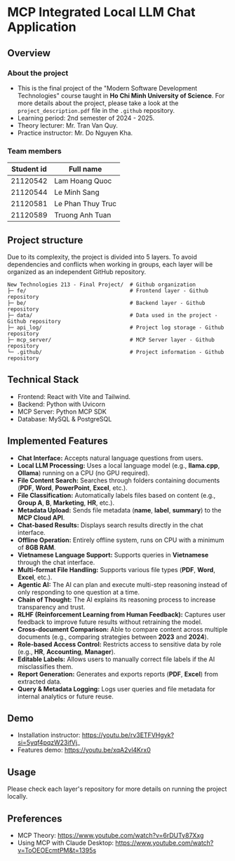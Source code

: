 # MCP Integrated Local LLM Chat Application

## Overview

### About the project

- This is the final project of the "Modern Software Development Technologies" course taught in **Ho Chi Minh University of Science**. For more details about the project, please take a look at the `project_description.pdf` file in the `.github` repository.
- Learning period: 2nd semester of 2024 - 2025.
- Theory lecturer: Mr. Tran Van Quy.
- Practice instructor: Mr. Do Nguyen Kha.

### Team members

| Student id | Full name         |
| ---------- | ----------------- |
| 21120542   | Lam Hoang Quoc    |
| 21120544   | Le Minh Sang      |
| 21120581   | Le Phan Thuy Truc |
| 21120589   | Truong Anh Tuan   |

## Project structure

Due to its complexity, the project is divided into 5 layers. To avoid dependencies and conflicts when working in groups, each layer will be organized as an independent GitHub repository.

```
New Technologies 213 - Final Project/  # Github organization
├─ fe/                                 # Frontend layer - Github repository
├─ be/                                 # Backend layer - Github repository
├─ data/                               # Data used in the project - Github repository
├─ api_log/                            # Project log storage - Github repository
├─ mcp_server/                         # MCP Server layer - Github repository
└─ .github/                            # Project information - Github repository
```

## Technical Stack

- Frontend: React with Vite and Tailwind.
- Backend: Python with Uvicorn
- MCP Server: Python MCP SDK
- Database: MySQL & PostgreSQL

## Implemented Features

- **Chat Interface:** Accepts natural language questions from users.
- **Local LLM Processing:** Uses a local language model (e.g., **llama.cpp**, **Ollama**) running on a CPU (no GPU required).
- **File Content Search:** Searches through folders containing documents (**PDF**, **Word**, **PowerPoint**, **Excel**, etc.).
- **File Classification:** Automatically labels files based on content (e.g., **Group A**, **B**, **Marketing**, **HR**, etc.).
- **Metadata Upload:** Sends file metadata (**name**, **label**, **summary**) to the **MCP Cloud API**.
- **Chat-based Results:** Displays search results directly in the chat interface.
- **Offline Operation:** Entirely offline system, runs on CPU with a minimum of **8GB RAM**.
- **Vietnamese Language Support:** Supports queries in **Vietnamese** through the chat interface.
- **Multi-format File Handling:** Supports various file types (**PDF**, **Word**, **Excel**, etc.).
- **Agentic AI:** The AI can plan and execute multi-step reasoning instead of only responding to one question at a time.
- **Chain of Thought:** The AI explains its reasoning process to increase transparency and trust.
- **RLHF (Reinforcement Learning from Human Feedback):** Captures user feedback to improve future results without retraining the model.
- **Cross-document Comparison:** Able to compare content across multiple documents (e.g., comparing strategies between **2023** and **2024**).
- **Role-based Access Control:** Restricts access to sensitive data by role (e.g., **HR**, **Accounting**, **Manager**).
- **Editable Labels:** Allows users to manually correct file labels if the AI misclassifies them.
- **Report Generation:** Generates and exports reports (**PDF**, **Excel**) from extracted data.
- **Query & Metadata Logging:** Logs user queries and file metadata for internal analytics or future reuse.

## Demo

- Installation instructor: https://youtu.be/rv3ETFVHgyk?si=5yqf4pqzW23ifVj_
- Features demo: https://youtu.be/xqA2vl4Krx0

## Usage

Please check each layer's repository for more details on running the project locally.

## Preferences

- MCP Theory: https://www.youtube.com/watch?v=6rDUTy87Xxg
- Using MCP with Claude Desktop: https://www.youtube.com/watch?v=ToOEOEcmtPM&t=1395s
